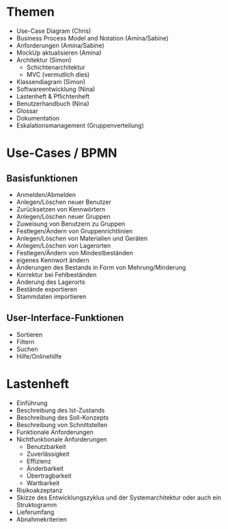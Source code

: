 # Themen

- Use-Case Diagram (Chris)
- Business Process Model and Notation (Amina/Sabine)
- Anforderungen (Amina/Sabine)
- MockUp aktualisieren (Amina)
- Architektur (Simon)
    - Schichtenarchitektur
    - MVC (vermutlich dies)
- Klassendiagram (Simon)
- Softwareentwicklung (Nina)
- Lastenheft & Pflichtenheft
- Benutzerhandbuch (Nina)
- Glossar
- Dokumentation
- Eskalationsmanagement (Gruppenverteilung)

# Use-Cases / BPMN

## Basisfunktionen

- Anmelden/Abmelden
- Anlegen/Löschen neuer Benutzer
- Zurücksetzen von Kennwörtern
- Anlegen/Löschen neuer Gruppen
- Zuweisung von Benutzern zu Gruppen
- Festlegen/Ändern von Gruppenrichtlinien
- Anlegen/Löschen von Materialien und Geräten
- Anlegen/Löschen von Lagerorten
- Festlegen/Ändern von Mindestbeständen
- eigenes Kennwort ändern
- Änderungen des Bestands in Form von Mehrung/Minderung
- Korrektur bei Fehlbeständen
- Änderung des Lagerorts
- Bestände exportieren
- Stammdaten importieren

## User-Interface-Funktionen

- Sortieren
- Filtern
- Suchen
- Hilfe/Onlinehilfe

# Lastenheft

- Einführung
- Beschreibung des Ist-Zustands
- Beschreibung des Soll-Konzepts
- Beschreibung von Schnittstellen
- Funktionale Anforderungen
- Nichtfunktionale Anforderungen
    - Benutzbarkeit
    - Zuverlässigkeit
    - Effizienz
    - Änderbarkeit
    - Übertragbarkeit
    - Wartbarkeit
- Risikoakzeptanz
- Skizze des Entwicklungszyklus und der Systemarchitektur oder auch ein Struktogramm
- Lieferumfang
- Abnahmekriterien
